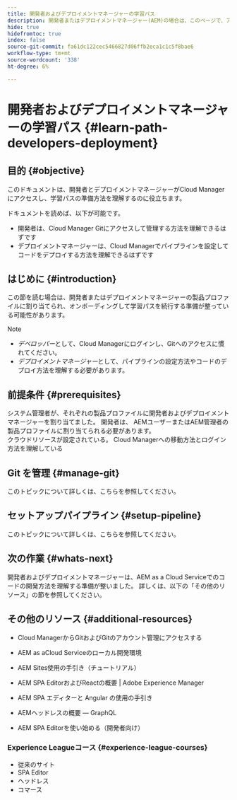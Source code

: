 ```yaml
---
title: 開発者およびデプロイメントマネージャーの学習パス
description: 開発者またはデプロイメントマネージャー(AEM)の場合は、このページで、アクセス権を取得後の次の手順を説明します
hide: true
hidefromtoc: true
index: false
source-git-commit: fa61dc122cec5466827d06ffb2eca1c1c5f8bae6
workflow-type: tm+mt
source-wordcount: '338'
ht-degree: 6%

---
```


# 開発者およびデプロイメントマネージャーの学習パス {#learn-path-developers-deployment}

## 目的 {#objective}

このドキュメントは、開発者とデプロイメントマネージャーがCloud Managerにアクセスし、学習パスの準備方法を理解するのに役立ちます。

ドキュメントを読めば、以下が可能です。

* 開発者は、Cloud Manager Gitにアクセスして管理する方法を理解できるはずです
* デプロイメントマネージャーは、Cloud Managerでパイプラインを設定してコードをデプロイする方法を理解できるはずです

## はじめに {#introduction}

この節を読む場合は、開発者またはデプロイメントマネージャーの製品プロファイルに割り当てられ、オンボーディングして学習パスを続行する準備が整っている可能性があります。

>[!NOTE]
>* *デベロッパー*&#x200B;として、Cloud Managerにログインし、Gitへのアクセスに慣れてください。
>* *デプロイメントマネージャー*&#x200B;として、パイプラインの設定方法やコードのデプロイ方法を理解する必要があります。


## 前提条件 {#prerequisites}

システム管理者が、それぞれの製品プロファイルに開発者およびデプロイメントマネージャーを割り当てました。 開発者は、 AEMユーザーまたはAEM管理者の製品プロファイルに割り当てられる必要があります。\
クラウドリソースが設定されている。
Cloud Managerへの移動方法とログイン方法を理解している

## Git を管理 {#manage-git}

このトピックについて詳しくは、こちらを参照してください。

## セットアップパイプライン {#setup-pipeline}

このトピックについて詳しくは、こちらを参照してください。

## 次の作業 {#whats-next}

開発者およびデプロイメントマネージャーは、AEM as a Cloud Serviceでのコードの開発方法を理解する準備が整いました。 詳しくは、以下の「その他のリソース」の節を参照してください。

## その他のリソース {#additional-resources}

* Cloud ManagerからGitおよびGitのアカウント管理にアクセスする

* AEM as aCloud Serviceのローカル開発環境

* AEM Sites使用の手引き（チュートリアル）

* AEM SPA EditorおよびReactの概要 | Adobe Experience Manager

* AEM SPA エディターと Angular の使用の手引き

* AEMヘッドレスの概要 — GraphQL

* AEM SPA Editorを使い始める（開発者向け）

### Experience Leagueコース {#experience-league-courses}

* 従来のサイト
* SPA Editor
* ヘッドレス
* コマース

